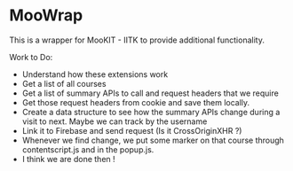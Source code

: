 # MooWrap
This is a wrapper for MooKIT - IITK to provide additional functionality.

Work to Do:
 - Understand how these extensions work
 - Get a list of all courses
 - Get a list of summary APIs to call and request headers that we require
 - Get those request headers from cookie and save them locally.
 - Create a data structure to see how the summary APIs change during a visit to next. Maybe we can track by the username
 - Link it to Firebase and send request (Is it CrossOriginXHR ?)
 - Whenever we find change, we put some marker on that course through contentscript.js and in the popup.js.
 - I think we are done then !
